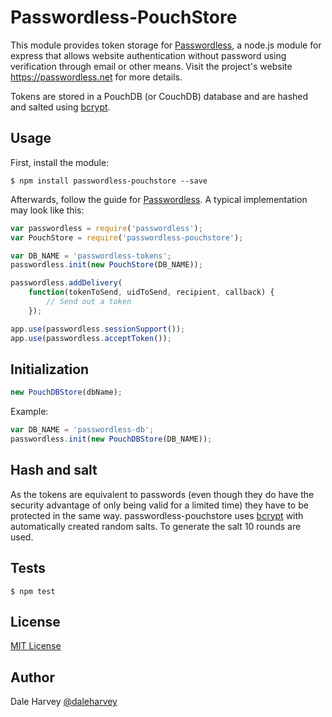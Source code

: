 # Passwordless-PouchStore

This module provides token storage for [Passwordless](https://github.com/florianheinemann/passwordless), a node.js module for express that allows website authentication without password using verification through email or other means. Visit the project's website https://passwordless.net for more details.

Tokens are stored in a PouchDB (or CouchDB) database and are hashed and salted using [bcrypt](https://github.com/ncb000gt/node.bcrypt.js/).

## Usage

First, install the module:

`$ npm install passwordless-pouchstore --save`

Afterwards, follow the guide for [Passwordless](https://github.com/florianheinemann/passwordless). A typical implementation may look like this:

```javascript
var passwordless = require('passwordless');
var PouchStore = require('passwordless-pouchstore');

var DB_NAME = 'passwordless-tokens';
passwordless.init(new PouchStore(DB_NAME));

passwordless.addDelivery(
    function(tokenToSend, uidToSend, recipient, callback) {
        // Send out a token
    });

app.use(passwordless.sessionSupport());
app.use(passwordless.acceptToken());
```

## Initialization

```javascript
new PouchDBStore(dbName);
```

Example:
```javascript
var DB_NAME = 'passwordless-db';
passwordless.init(new PouchDBStore(DB_NAME));
```

## Hash and salt
As the tokens are equivalent to passwords (even though they do have the security advantage of only being valid for a limited time) they have to be protected in the same way. passwordless-pouchstore uses [bcrypt](https://github.com/ncb000gt/node.bcrypt.js/) with automatically created random salts. To generate the salt 10 rounds are used.

## Tests

`$ npm test`

## License

[MIT License](http://opensource.org/licenses/MIT)

## Author
Dale Harvey [@daleharvey](http://twitter.com/daleharvey/)
